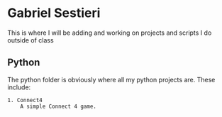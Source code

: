 # Gabriel Sestieri
This is where I will be adding and working on projects and scripts I do outside of class

## Python
The python folder is obviously where all my python projects are. These include:

	1. Connect4
		A simple Connect 4 game.
